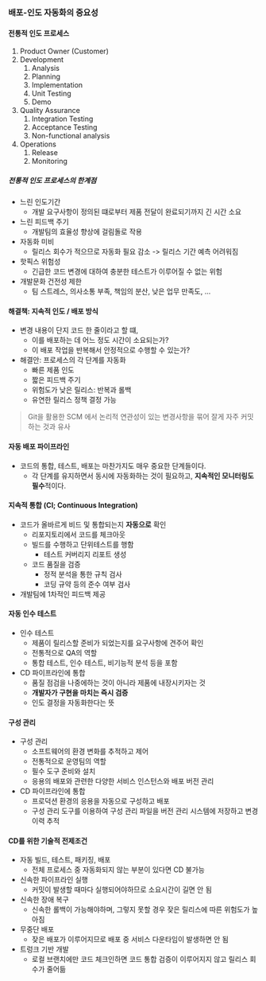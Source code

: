 ### 배포-인도 자동화의 중요성
#### 전통적 인도 프로세스
1. Product Owner (Customer)
2. Development
    1. Analysis
    2. Planning
    3. Implementation
    4. Unit Testing
    5. Demo
3. Quality Assurance
    1. Integration Testing
    2. Acceptance Testing
    3. Non-functional analysis
4. Operations
    1. Release
    2. Monitoring
##### 전통적 인도 프로세스의 한계점
- 느린 인도기간
    - 개발 요구사항이 정의된 떄로부터 제품 전달이 완료되기까지 긴 시간 소요
- 느린 피드백 주기
    - 개발팀의 효율성 향상에 걸림돌로 작용
- 자동화 미비
    - 릴리스 회수가 적으므로 자동화 필요 감소 -> 릴리스 기간 예측 어려워짐
- 핫픽스 위험성
    - 긴급한 코드 변경에 대하여 충분한 테스트가 이루어질 수 없는 위험
- 개발문화 건전성 제한
    - 팀 스트레스, 의사소통 부족, 책임의 분산, 낮은 업무 만족도, ...

#### 해결책: 지속적 인도 / 배포 방식
- 변경 내용이 단지 코드 한 줄이라고 할 떄,
    - 이를 배포하는 데 어느 정도 시간이 소요되는가?
    - 이 배포 작업을 반복해서 안정적으로 수행할 수 있는가?
- 해결안: 프로세스의 각 단계를 자동화
    - 빠른 제품 인도
    - 짧은 피드백 주기
    - 위험도가 낮은 릴리스: 반복과 롤백
    - 유연한 릴리스 정책 결정 가능

> Git을 활용한 SCM 에서 논리적 연관성이 있는 변경사항을 묶어 잘게 자주 커밋하는 것과 유사

#### 자동 배포 파이프라인
- 코드의 통합, 테스트, 배포는 마찬가지도 매우 중요한 단계들이다.
    - 각 단계를 유지하면서 동시에 자동화하는 것이 필요하고, **지속적인 모니터링도 필수**적이다.

#### 지속적 통합 (CI; Continuous Integration)
- 코드가 올바르게 비드 및 통합되는지 **자동으로** 확인
    - 리포지토리에서 코드를 체크아웃
    - 빌드를 수행하고 단위테스트를 행함
        - 테스트 커버리지 리포트 생성
    - 코드 품질을 검증
        - 정적 분석을 통한 규칙 검사
        - 코딩 규약 등의 준수 여부 검사
- 개발팀에 1차적인 피드백 제공
#### 자동 인수 테스트
- 인수 테스트
    - 제품이 릴리스할 준비가 되었는지를 요구사항에 견주어 확인
    - 전통적으로 QA의 역할
    - 통합 테스트, 인수 테스트, 비기능적 분석 등을 포함
- CD 파이프라인에 통합
    - 품질 점검을 나중에하는 것이 아니라 제품에 내장시키자는 것
    - **개발자가 구현을 마치는 즉시 검증**
    - 인도 결정을 자동화한다는 뜻
#### 구성 관리
- 구성 관리
    - 소프트웨어의 환경 변화를 추적하고 제어
    - 전통적으로 운영팀의 역할
    - 필수 도구 준비와 설치
    - 응용의 배포와 관련한 다양한 서비스 인스턴스와 배포 버전 관리
- CD 파이프라인에 통합
    - 프로덕션 환경의 응용을 자동으로 구성하고 배포
    - 구성 관리 도구를 이용하여 구성 관리 파일을 버전 관리 시스템에 저장하고 변경 이력 추적
#### CD를 위한 기술적 전제조건
- 자동 빌드, 테스트, 패키징, 배포
    - 전체 프로세스 중 자동화되지 않는 부분이 있다면 CD 불가능
- 신속한 파이프라인 실행
    - 커밋이 발생할 때마다 실행되어야하므로 소요시간이 길면 안 됨
- 신속한 장애 복구
    - 신속한 롤백이 가능해야하며, 그렇지 못할 경우 잦은 릴리스에 따른 위험도가 높아짐
- 무중단 배포
    - 잦은 배포가 이루어지므로 배포 중 서비스 다운타임이 발생하면 안 됨
- 트렁크 기반 개발
    - 로컬 브랜치에만 코드 체크인하면 코드 통합 검증이 이루어지지 않고 릴리스 회수가 줄어듦